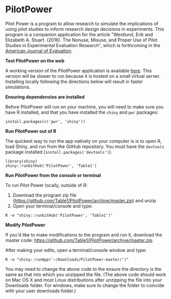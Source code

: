 PilotPower
==========

Pilot Power is a program to allow research to simulate the implications of using pilot studies to inform research design decisions in experiments. This program is a companion application for the article "Westlund, Erik and Elizabeth A. Stuart. (2016). The Nonuse, Misuse, and Proper Use of Pilot Studies in Experimental Evaluation Research", which is forthcoming in the [American Journal of Evaluation](https://us.sagepub.com/en-us/nam/american-journal-of-evaluation/journal201729).

**Test PilotPower on the web**

A working version of the PilotPower application is available [here](http://pilotpower.table1.org/). This version will be slower to run because it is hosted on a small virtual server. Installing locally following the directions below will result in faster simulations.

**Ensuring dependencies are installed**

Before PilotPower will run on your machine, you will need to make sure you have R installed, and that you have installed the ```shiny``` and ```pwr``` packages:

```
install.packages(c('pwr', 'shiny'))
```

**Run PilotPower out of R**

The quickest way to run the app natively on your computer is is to open R, load Shiny, and run from the GitHub repository. You must have the ```devtools``` package installed (```install.packages('devtools')```).

```
library(shiny)
shiny::runGitHub('PilotPower', 'Table1')
```

**Run PilotPower from the console or terminal**

To run Pilot Power locally, outside of R:

1. Download the program zip file (https://github.com/Table1/PilotPower/archive/master.zip) and unzip
2. Open your terminal/console and type:

  ```
  R -e "shiny::runGitHub('PilotPower', 'Table1')"
  ```

**Modify PilotPower**

If you'd like to make modifications to the program and run it, download the master code:  https://github.com/Table1/PilotPower/archive/master.zip. 

After making your edits, open a terminal/console window and type:

```
R -e "shiny::runApp('~/Downloads/PilotPower-master/')"
```

You may need to change the above code to the ensure the directory is the same as that into which you unzipped the file. (The above code should work on Mac OS X and most Linux distributions after unzipping the file into your Downloads folder. For windows, make sure to change the folder to coincide with your user downloads folder.)